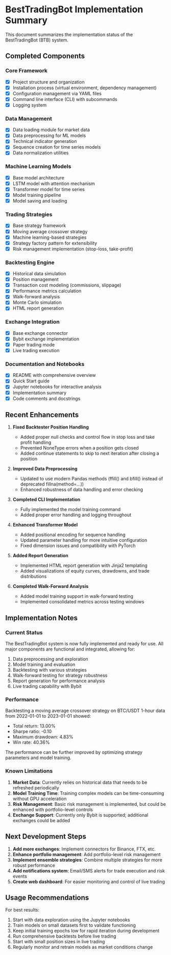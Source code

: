 # BestTradingBot Implementation Summary

This document summarizes the implementation status of the BestTradingBot (BTB) system.

## Completed Components

### Core Framework
- [x] Project structure and organization
- [x] Installation process (virtual environment, dependency management)
- [x] Configuration management via YAML files
- [x] Command line interface (CLI) with subcommands
- [x] Logging system

### Data Management
- [x] Data loading module for market data
- [x] Data preprocessing for ML models
- [x] Technical indicator generation
- [x] Sequence creation for time series models
- [x] Data normalization utilities

### Machine Learning Models
- [x] Base model architecture
- [x] LSTM model with attention mechanism
- [x] Transformer model for time series
- [x] Model training pipeline
- [x] Model saving and loading

### Trading Strategies
- [x] Base strategy framework
- [x] Moving average crossover strategy
- [x] Machine learning-based strategies
- [x] Strategy factory pattern for extensibility
- [x] Risk management implementation (stop-loss, take-profit)

### Backtesting Engine
- [x] Historical data simulation
- [x] Position management
- [x] Transaction cost modeling (commissions, slippage)
- [x] Performance metrics calculation
- [x] Walk-forward analysis
- [x] Monte Carlo simulation
- [x] HTML report generation

### Exchange Integration
- [x] Base exchange connector
- [x] Bybit exchange implementation
- [x] Paper trading mode
- [x] Live trading execution

### Documentation and Notebooks
- [x] README with comprehensive overview
- [x] Quick Start guide
- [x] Jupyter notebooks for interactive analysis
- [x] Implementation summary
- [x] Code comments and docstrings

## Recent Enhancements

1. **Fixed Backtester Position Handling**
   - Added proper null checks and control flow in stop loss and take profit handling
   - Prevented NoneType errors when a position gets closed
   - Added continue statements to skip to next iteration after closing a position

2. **Improved Data Preprocessing**
   - Updated to use modern Pandas methods (ffill() and bfill() instead of deprecated fillna(method=...))
   - Enhanced robustness of data handling and error checking

3. **Completed CLI Implementation**
   - Fully implemented the model training command
   - Added proper error handling and logging throughout

4. **Enhanced Transformer Model**
   - Added positional encoding for sequence handling
   - Updated parameter handling for more intuitive configuration
   - Fixed dimension issues and compatibility with PyTorch

5. **Added Report Generation**
   - Implemented HTML report generation with Jinja2 templating
   - Added visualizations of equity curves, drawdowns, and trade distributions

6. **Completed Walk-Forward Analysis**
   - Added model training support in walk-forward testing
   - Implemented consolidated metrics across testing windows

## Implementation Notes

### Current Status
The BestTradingBot system is now fully implemented and ready for use. All major components are functional and integrated, allowing for:

1. Data preprocessing and exploration
2. Model training and evaluation
3. Backtesting with various strategies
4. Walk-forward testing for strategy robustness
5. Report generation for performance analysis
6. Live trading capability with Bybit

### Performance
Backtesting a moving average crossover strategy on BTC/USDT 1-hour data from 2022-01-01 to 2023-01-01 showed:
- Total return: 13.00%
- Sharpe ratio: -0.10
- Maximum drawdown: 4.83%
- Win rate: 40.36%

The performance can be further improved by optimizing strategy parameters and model training.

### Known Limitations

1. **Market Data**: Currently relies on historical data that needs to be refreshed periodically
2. **Model Training Time**: Training complex models can be time-consuming without GPU acceleration
3. **Risk Management**: Basic risk management is implemented, but could be enhanced with portfolio-level controls
4. **Exchange Support**: Currently only Bybit is supported; additional exchanges could be added

## Next Development Steps

1. **Add more exchanges**: Implement connectors for Binance, FTX, etc.
2. **Enhance portfolio management**: Add portfolio-level risk management
3. **Implement ensemble strategies**: Combine multiple strategies for more robust performance
4. **Add notifications system**: Email/SMS alerts for trade execution and risk events
5. **Create web dashboard**: For easier monitoring and control of live trading

## Usage Recommendations

For best results:
1. Start with data exploration using the Jupyter notebooks
2. Train models on small datasets first to validate functioning
3. Keep initial training epochs low for rapid iteration during development
4. Run comprehensive backtests before live trading
5. Start with small position sizes in live trading
6. Regularly monitor and retrain models as market conditions change
